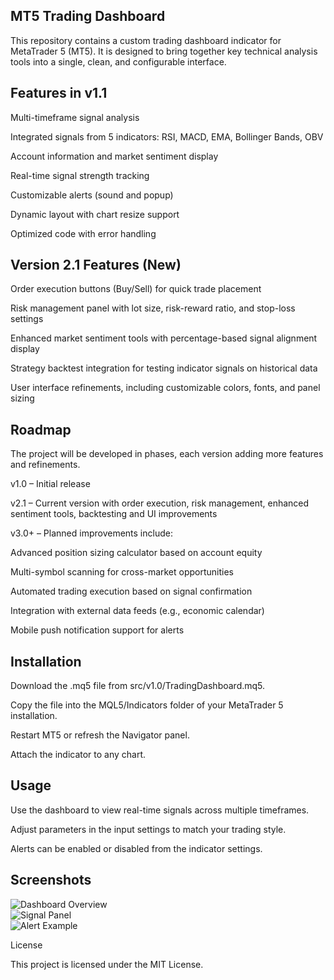 ## MT5 Trading Dashboard

This repository contains a custom trading dashboard indicator for MetaTrader 5 (MT5). It is designed to bring together key technical analysis tools into a single, clean, and configurable interface.

## Features in v1.1

Multi-timeframe signal analysis

Integrated signals from 5 indicators: RSI, MACD, EMA, Bollinger Bands, OBV

Account information and market sentiment display

Real-time signal strength tracking

Customizable alerts (sound and popup)

Dynamic layout with chart resize support

Optimized code with error handling

## Version 2.1 Features (New)

Order execution buttons (Buy/Sell) for quick trade placement

Risk management panel with lot size, risk-reward ratio, and stop-loss settings

Enhanced market sentiment tools with percentage-based signal alignment display

Strategy backtest integration for testing indicator signals on historical data

User interface refinements, including customizable colors, fonts, and panel sizing

## Roadmap

The project will be developed in phases, each version adding more features and refinements.

v1.0 – Initial release

v2.1 – Current version with order execution, risk management, enhanced sentiment tools, backtesting and UI improvements

v3.0+ – Planned improvements include:

Advanced position sizing calculator based on account equity

Multi-symbol scanning for cross-market opportunities

Automated trading execution based on signal confirmation

Integration with external data feeds (e.g., economic calendar)

Mobile push notification support for alerts
## Installation

Download the .mq5 file from src/v1.0/TradingDashboard.mq5.

Copy the file into the MQL5/Indicators folder of your MetaTrader 5 installation.

Restart MT5 or refresh the Navigator panel.

Attach the indicator to any chart.

## Usage

Use the dashboard to view real-time signals across multiple timeframes.

Adjust parameters in the input settings to match your trading style.

Alerts can be enabled or disabled from the indicator settings.

## Screenshots

![Dashboard Overview](docs/screenshots/dashboard_overview.png)  
![Signal Panel](docs/screenshots/signal_panel.png)  
![Alert Example](docs/screenshots/alert_popup.png)  


License

This project is licensed under the MIT License.
